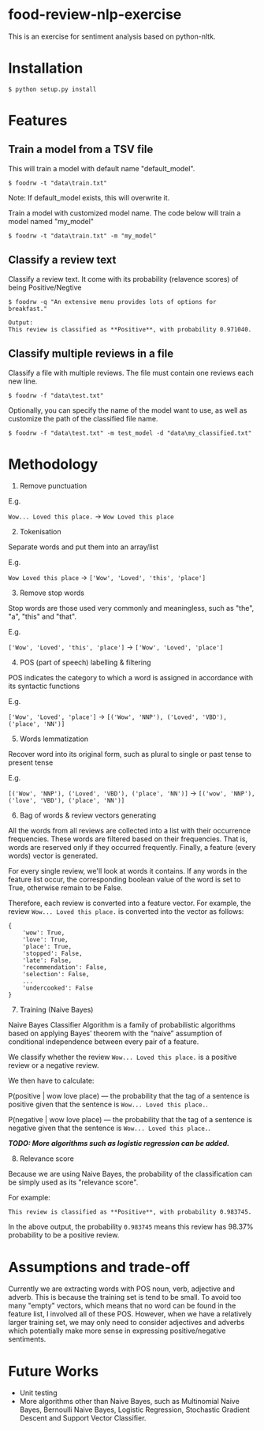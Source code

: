 
# food-review-nlp-exercise

This is an exercise for sentiment analysis based on python-nltk.

# Installation

```
$ python setup.py install
```

# Features

## Train a model from a TSV file

This will train a model with default name "default_model".

```
$ foodrw -t "data\train.txt"
```

Note: If default_model exists, this will overwrite it.

Train a model with customized model name. The code below will train a model named "my_model"

```
$ foodrw -t "data\train.txt" -m "my_model"
```

## Classify a review text

Classify a review text. It come with its probability (relavence scores) of being Positive/Negtive

```
$ foodrw -q "An extensive menu provides lots of options for breakfast."

Output:
This review is classified as **Positive**, with probability 0.971040.
```

## Classify multiple reviews in a file

Classify a file with multiple reviews. The file must contain one reviews each new line.

```
$ foodrw -f "data\test.txt"
```

Optionally, you can specify the name of the model want to use, as well as customize the path of the classified file name.

```
$ foodrw -f "data\test.txt" -m test_model -d "data\my_classified.txt"
```

# Methodology

1. Remove punctuation

E.g.

`Wow... Loved this place.` -> `Wow Loved this place`

2. Tokenisation

Separate words and put them into an array/list

E.g.

`Wow Loved this place` -> `['Wow', 'Loved', 'this', 'place']`

3. Remove stop words

Stop words are those used very commonly and meaningless, such as "the", "a", "this" and "that".

E.g.

`['Wow', 'Loved', 'this', 'place']` -> `['Wow', 'Loved', 'place']`

4. POS (part of speech) labelling & filtering

POS indicates the category to which a word is assigned in accordance with its syntactic functions

E.g.

`['Wow', 'Loved', 'place']` -> `[('Wow', 'NNP'), ('Loved', 'VBD'), ('place', 'NN')]`

5. Words lemmatization

Recover word into its original form, such as plural to single or past tense to present tense

E.g.

`[('Wow', 'NNP'), ('Loved', 'VBD'), ('place', 'NN')]` -> `[('wow', 'NNP'), ('love', 'VBD'), ('place', 'NN')]`

6. Bag of words & review vectors generating

All the words from all reviews are collected into a list with their occurrence frequencies. These words are filtered based on their frequencies. That is, words are reserved only if they occurred frequently. Finally, a feature (every words) vector is generated.

For every single review, we'll look at words it contains. If any words in the feature list occur, the corresponding boolean value of the word is set to True, otherwise remain to be False.

Therefore, each review is converted into a feature vector. For example, the review `Wow... Loved this place.` is converted into the vector as follows:

```
{
    'wow': True,
    'love': True,
    'place': True,
    'stopped': False,
    'late': False,
    'recommendation': False,
    'selection': False,
    ...
    'undercooked': False
}
```

7. Training (Naive Bayes)

Naive Bayes Classifier Algorithm is a family of probabilistic algorithms based on applying Bayes’ theorem with the “naive” assumption of conditional independence between every pair of a feature.

We classify whether the review `Wow... Loved this place.` is a positive review or a negative review. 

We then have to calculate:

P(positive | wow love place) — the probability that the tag of a sentence is positive given that the sentence is `Wow... Loved this place.`.

P(negative | wow love place) — the probability that the tag of a sentence is negative given that the sentence is `Wow... Loved this place.`.

**_TODO: More algorithms such as logistic regression can be added._**

8. Relevance score

Because we are using Naive Bayes, the probability of the classification can be simply used as its "relevance score".

For example:

```
This review is classified as **Positive**, with probability 0.983745.
```

In the above output, the probability `0.983745` means this review has 98.37% probability to be a positive review.

# Assumptions and trade-off

Currently we are extracting words with POS noun, verb, adjective and adverb. This is because the training set is tend to be small. To avoid too many "empty" vectors, which means that no word can be found in the feature list, I involved all of these POS. However, when we have a relatively larger training set, we may only need to consider adjectives and adverbs which potentially make more sense in expressing positive/negative sentiments.

# Future Works

- Unit testing
- More algorithms other than Naive Bayes, such as Multinomial Naive Bayes, Bernoulli Naive Bayes, Logistic Regression, Stochastic Gradient Descent and Support Vector Classifier.
